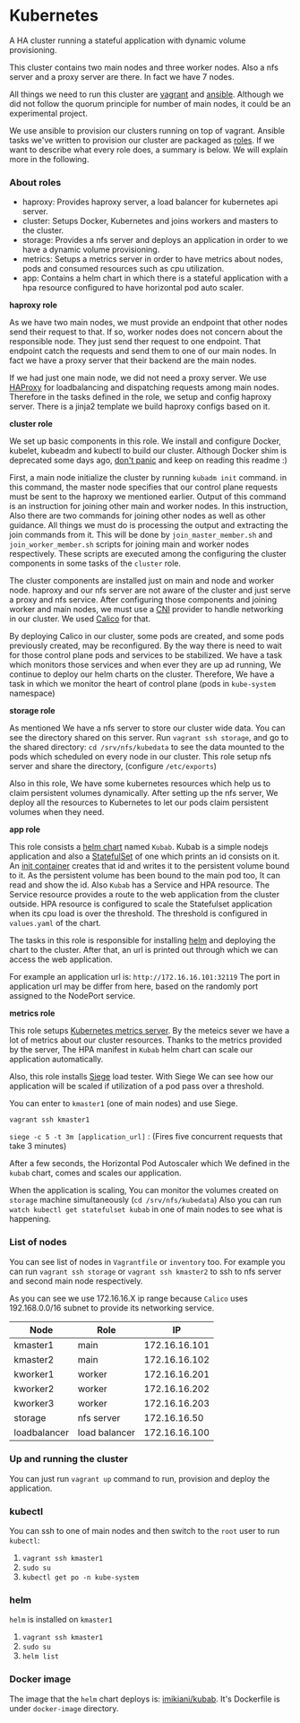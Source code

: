 # Kubernetes
A HA cluster running a stateful application with dynamic volume provisioning.


This cluster contains two main nodes and three worker nodes. Also a nfs server and a proxy server are there. In fact we have 7 nodes.


All things we need to run this cluster are [vagrant](https://www.vagrantup.com/) and [ansible](https://www.ansible.com/). Although we did not follow the quorum principle for number of main nodes, it could be an experimental project.


We use ansible to provision our clusters running on top of vagrant. Ansible tasks we've written to provision our cluster are packaged as [roles](https://docs.ansible.com/ansible/latest/user_guide/playbooks_reuse_roles.html). If we want to describe what every role does, a summary is below. We will explain more in the following.


### About roles

- haproxy: Provides haproxy server, a load balancer for kubernetes api server.
- cluster: Setups Docker, Kubernetes and joins workers and masters to the cluster.
- storage: Provides a nfs server and deploys an application in order to we have a dynamic volume provisioning.
- metrics: Setups a metrics server in order to have metrics about nodes, pods and consumed resources such as cpu utilization.
- app: Contains a helm chart in which there is a stateful application with a hpa resource configured to have horizontal pod auto scaler.



**haproxy role**

As we have two main nodes, we must provide an endpoint that other nodes send their request to that. If so, worker nodes does not concern about the responsible node. They just send ther request to one endpoint. That endpoint catch the requests and send them to one of our main nodes. In fact we have a proxy server that their backend are the main nodes.

If we had just one main node, we did not need a proxy server. We use [HAProxy](http://www.haproxy.org/) for loadbalancing and dispatching requests among main nodes. Therefore in the tasks defined in the role, we setup and config haproxy server. There is a jinja2 template we build haproxy configs based on it.

**cluster role**

We set up basic components in this role. We install and configure Docker, kubelet, kubeadm and kubectl to build our cluster. Although Docker shim is deprecated some days ago, [don't panic](https://kubernetes.io/blog/2020/12/02/dont-panic-kubernetes-and-docker/) and keep on reading this readme :) 

First, a main node initialize the cluster by running `kubadm init` command. in this command, the master node specifies that our control plane requests must be sent to the haproxy we mentioned earlier. Output of this command is an instruction for joining other main and worker nodes. In this instruction, Also there are two commands for joining other nodes as well as other guidance. All things we must do is processing the output and extracting the join commands from it. This will be done by `join_master_member.sh` and `join_worker_member.sh` scripts for joining main and worker nodes respectively.
These scripts are executed among the configuring the cluster components in some tasks of the `cluster` role.

The cluster components are installed just on main and node and worker node. haproxy and our nfs server are not aware of the cluster and just serve a proxy and nfs service.
After configuring those components and joining worker and main nodes, we must use a [CNI](https://kubernetes.io/docs/concepts/cluster-administration/networking/) provider to handle networking in our cluster. We used [Calico](https://www.projectcalico.org/) for that.

By deploying Calico in our cluster, some pods are created, and some pods previously created, may be reconfigured. By the way there is need to wait for those control plane pods and services to be stabilized. We have a task which monitors those services and when ever they are up ad running, We continue to deploy our helm charts on the cluster. 
Therefore, We have a task in which we monitor the heart of control plane (pods in `kube-system` namespace)

**storage role**

As mentioned We have a nfs server to store our cluster wide data. You can see the directory shared on this server.
Run `vagrant ssh storage`, and go to the shared directory: `cd /srv/nfs/kubedata` to see the data mounted to the pods which scheduled on every node in our cluster. This role setup nfs server and share the directory, (configure `/etc/exports`)

Also in this role, We have some kubernetes resources which help us to claim persistent volumes dynamically. After setting up the nfs server, We deploy all the resources to Kubernetes to let our pods claim persistent volumes when they need.


**app role**

This role consists a [helm chart](https://helm.sh/docs/topics/charts/) named `Kubab`. Kubab is a simple nodejs application and also a [StatefulSet](https://kubernetes.io/docs/concepts/workloads/controllers/statefulset/) of one  which prints an id consists on it. An [init container](https://kubernetes.io/docs/concepts/workloads/pods/init-containers/) creates that id and writes it to the persistent volume bound to it. As the persistent volume has been bound to the main pod too, It can read and show the id.
Also `Kubab` has a Service and HPA resource. The Service resource provides a route to the web application from the cluster outside. HPA resource is configured to scale the Statefulset application when its cpu load is over the threshold. The threshold is configured in `values.yaml` of the chart.    

The tasks in this role is responsible for installing [helm](https://helm.sh/) and deploying the chart to the cluster. After that, an url is printed out through which we can access the web application.

For example an application url is: `http://172.16.16.101:32119`
The port in application url may be differ from here, based on the randomly port assigned to the NodePort service.



**metrics role**

This role setups [Kubernetes metrics server](https://github.com/kubernetes-sigs/metrics-server). By the meteics sever we have a lot of metrics about our cluster resources. Thanks to the metrics provided by the server, The HPA manifest in `Kubab` helm chart can scale our application automatically.

Also, this role installs [Siege](https://github.com/JoeDog/siege) load tester. With Siege We can see how our application will be scaled if  utilization of a pod pass over a threshold.

You can enter to `kmaster1` (one of main nodes) and use Siege.

`vagrant ssh kmaster1`

`siege -c 5 -t 3m [application_url]` : (Fires five  concurrent requests that take 3 minutes)

After a few seconds, the Horizontal Pod Autoscaler which We defined in the `kubab` chart, comes and scales our application.

When the application is scaling, You can monitor the volumes created on `storage` machine simultaneously (`cd /srv/nfs/kubedata`)
Also you can run `watch kubectl get statefulset kubab` in one of main nodes to see what is happening.


### List of nodes
You can see list of nodes in `Vagrantfile` or `inventory` too. For example you can run `vagrant ssh storage` or `vagrant ssh kmaster2` to ssh to nfs server and second main node respectively.

As you can see we use 172.16.16.X ip range because `Calico` uses 192.168.0.0/16 subnet to provide its networking service.

| Node          | Role          |         IP  |
| ------------- | ------------- |-------------|
| kmaster1      | main          |172.16.16.101|
| kmaster2      | main          |172.16.16.102|
| kworker1      | worker        |172.16.16.201|
| kworker2      | worker        |172.16.16.202|
| kworker3      | worker        |172.16.16.203|
| storage       | nfs server    |172.16.16.50 |
| loadbalancer  | load balancer |172.16.16.100|


### Up and running the cluster
You can just run `vagrant up` command to run, provision and deploy the application.


### kubectl
You can ssh to one of main nodes and then switch to the `root` user to run `kubectl`:
1. `vagrant ssh kmaster1`
2. `sudo su`
3. `kubectl get po -n kube-system`

### helm
`helm` is installed on `kmaster1`
1. `vagrant ssh kmaster1`
2. `sudo su`
3. `helm list`

### Docker image
The image that the `helm` chart deploys is: [imikiani/kubab](https://hub.docker.com/r/imikiani/kubab). It's Dockerfile is under `docker-image` directory.